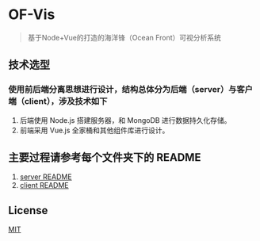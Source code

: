 # OF-Vis

> 基于Node+Vue的打造的海洋锋（Ocean Front）可视分析系统

## 技术选型

### 使用前后端分离思想进行设计，结构总体分为后端（server）与客户端（client），涉及技术如下

1. 后端使用 Node.js 搭建服务器，和 MongoDB 进行数据持久化存储。
2. 前端采用 Vue.js 全家桶和其他组件库进行设计。

## 主要过程请参考每个文件夹下的 README

1. [server README](https://github.com/MoMoOwO/OFVis/blob/master/server/README.md)
2. [client README](https://github.com/MoMoOwO/OFVis/blob/master/client/README.md)

## License

[MIT](https://github.com/MoMoOwO/OFVis/LICENSE)
